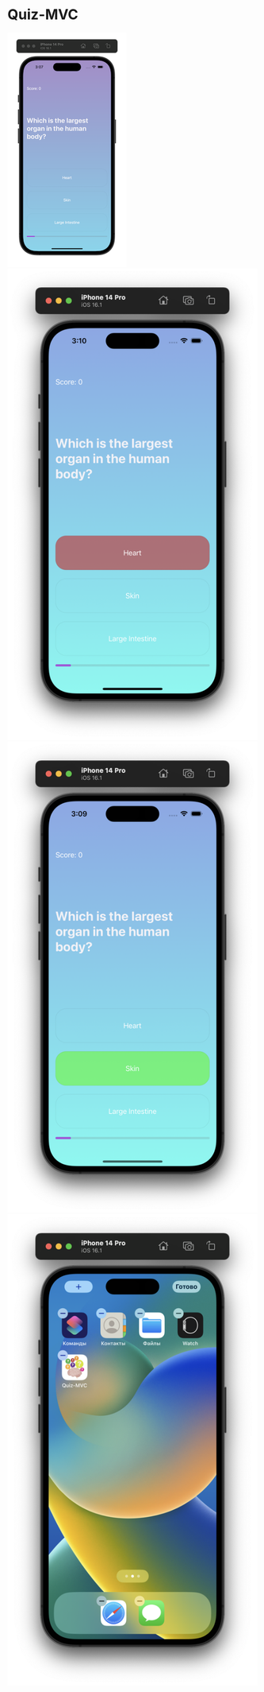 # Quiz-MVC

![Scren1](Documentation/1.png)
![Scren2](Documentation/2.png)
![Scren3](Documentation/3.png)
![Scren4](Documentation/4.png)
